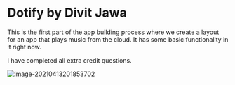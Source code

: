 # Dotify by Divit Jawa

This is the first part of the app building process where we create a layout for an app that plays music from the cloud. It has some basic functionality in it right now.

I have completed all extra credit questions.

![image-20210413201853702](C:\Users\divit\AppData\Roaming\Typora\typora-user-images\image-20210413201853702.png)